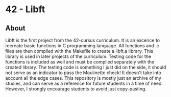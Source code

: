 # 42 - Libft

## About
Libft is the first project from the 42-cursus curriculum. It is an excerice to recreate basic functions in C programming language.
All functions and .c files are then compiled with the Makefile to create a libft.a library. This library is used in later projects of the curriculum.
Testing code for the functions is included as well and must be compiled separately with the created library. The testing code is something I just did on the side,
it should not serve as an indicator to pass the Moulinette check! It doesn't take into account all the edge cases.
This repository is mostly just an archive of my studies, and can serve as a reference for future students in a time of need. However, I strongly encourage students to avoid just copy-pasting.
